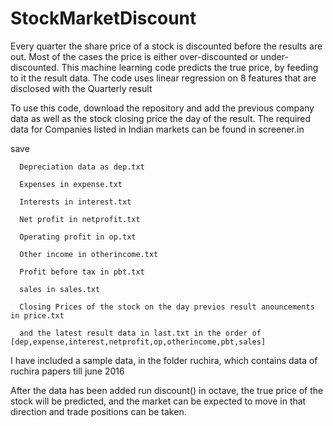 # StockMarketDiscount
Every quarter the share price of a stock is discounted before the results are out. Most of the cases the price is either over-discounted or under-discounted. This machine learning code predicts the true price, by feeding to it the result data. The code uses linear regression on 8 features that are disclosed with the Quarterly result

To use this code, download the repository and add the previous company data as well as the stock closing price the day of the result.
The required data for Companies listed in Indian markets can be found in screener.in

save  
      
      Depreciation data as dep.txt
      
      Expenses in expense.txt      
      
      Interests in interest.txt
      
      Net profit in netprofit.txt
      
      Operating profit in op.txt
      
      Other income in otherincome.txt
      
      Profit before tax in pbt.txt
      
      sales in sales.txt
      
      Closing Prices of the stock on the day previos result anouncements in price.txt
      
      and the latest result data in last.txt in the order of [dep,expense,interest,netprofit,op,otherincome,pbt,sales]
    


I have included a sample data, in the folder ruchira, which contains data of ruchira papers till june 2016

After the data has been added run discount() in octave, the true price of the stock will be predicted, and the market can be expected to move in that direction and trade positions can be taken.
